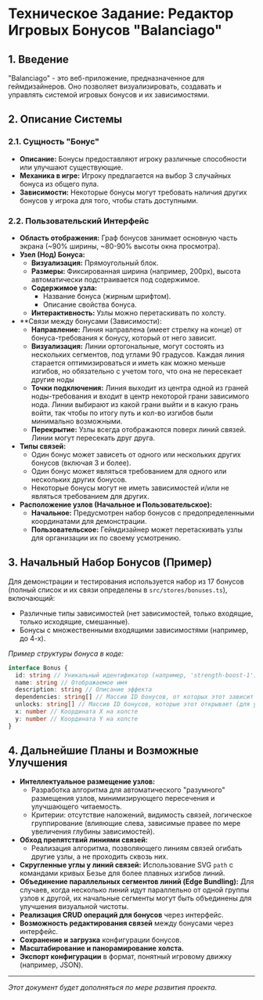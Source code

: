 # Техническое Задание: Редактор Игровых Бонусов "Balanciago"

## 1. Введение

"Balanciago" - это веб-приложение, предназначенное для геймдизайнеров. Оно позволяет визуализировать, создавать и управлять системой игровых бонусов и их зависимостями.

## 2. Описание Системы

### 2.1. Сущность "Бонус"

- **Описание:** Бонусы предоставляют игроку различные способности или улучшают существующие.
- **Механика в игре:** Игроку предлагается на выбор 3 случайных бонуса из общего пула.
- **Зависимости:** Некоторые бонусы могут требовать наличия других бонусов у игрока для того, чтобы стать доступными.

### 2.2. Пользовательский Интерфейс

- **Область отображения:** Граф бонусов занимает основную часть экрана (~90% ширины, ~80-90% высоты окна просмотра).
- **Узел (Нод) Бонуса:**
  - **Визуализация:** Прямоугольный блок.
  - **Размеры:** Фиксированная ширина (например, 200px), высота автоматически подстраивается под содержимое.
  - **Содержимое узла:**
    - Название бонуса (жирным шрифтом).
    - Описание свойства бонуса.
  - **Интерактивность:** Узлы можно перетаскивать по холсту.
- \*\*Связи между бонусами (Зависимости):
  - **Направление:** Линия направлена (имеет стрелку на конце) от бонуса-требования к бонусу, который от него зависит.
  - **Визуализация:** Линии ортогональные, могут состоять из нескольких сегментов, под углами 90 градусов. Каждая линия старается оптимизироваться и иметь как можно меньше изгибов, но обязательно с учетом того, что она не пересекает другие ноды
  - **Точки подключения:** Линия выходит из центра одной из граней ноды-требования и входит в центр некоторой грани зависимого нода. Линии выбирают из какой грани выйти и в какую грань войти, так чтобы по итогу путь и кол-во изгибов были минимально возможными.
  - **Перекрытие:** Узлы всегда отображаются поверх линий связей. Линии могут пересекать друг друга.
- **Типы связей:**
  - Один бонус может зависеть от одного или нескольких других бонусов (включая 3 и более).
  - Один бонус может являться требованием для одного или нескольких других бонусов.
  - Некоторые бонусы могут не иметь зависимостей и/или не являться требованием для других.
- **Расположение узлов (Начальное и Пользовательское):**
  - **Начальное:** Предусмотрен набор бонусов с предопределенными координатами для демонстрации.
  - **Пользовательское:** Геймдизайнер может перетаскивать узлы для организации их по своему усмотрению.

## 3. Начальный Набор Бонусов (Пример)

Для демонстрации и тестирования используется набор из 17 бонусов (полный список и их связи определены в `src/stores/bonuses.ts`), включающий:

- Различные типы зависимостей (нет зависимостей, только входящие, только исходящие, смешанные).
- Бонусы с множественными входящими зависимостями (например, до 4-х).

_Пример структуры бонуса в коде:_

```typescript
interface Bonus {
  id: string // Уникальный идентификатор (например, 'strength-boost-1')
  name: string // Отображаемое имя
  description: string // Описание эффекта
  dependencies: string[] // Массив ID бонусов, от которых этот зависит
  unlocks: string[] // Массив ID бонусов, которые этот открывает (для удобства, не используется для рендеринга связей напрямую)
  x: number // Координата X на холсте
  y: number // Координата Y на холсте
}
```

## 4. Дальнейшие Планы и Возможные Улучшения

- **Интеллектуальное размещение узлов:**
  - Разработка алгоритма для автоматического "разумного" размещения узлов, минимизирующего пересечения и улучшающего читаемость.
  - Критерии: отсутствие наложений, видимость связей, логическое группирование (влияющие слева, зависимые правее по мере увеличения глубины зависимостей).
- **Обход препятствий линиями связей:**
  - Реализация алгоритма, позволяющего линиям связей огибать другие узлы, а не проходить сквозь них.
- **Скругленные углы у линий связей:** Использование SVG `path` с командами кривых Безье для более плавных изгибов линий.
- **Объединение параллельных сегментов линий (Edge Bundling):** Для случаев, когда несколько линий идут параллельно от одной группы узлов к другой, их начальные сегменты могут быть объединены для улучшения визуальной чистоты.
- **Реализация CRUD операций для бонусов** через интерфейс.
- **Возможность редактирования связей** между бонусами через интерфейс.
- **Сохранение и загрузка** конфигурации бонусов.
- **Масштабирование и панорамирование холста.**
- **Экспорт конфигурации** в формат, понятный игровому движку (например, JSON).

---

_Этот документ будет дополняться по мере развития проекта._
